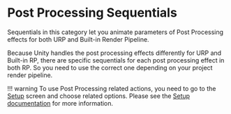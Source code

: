 # Post Processing Sequentials

Sequentials in this category let you animate parameters of Post Processing effects for both URP and Built-in Render Pipeline. 

Because Unity handles the post processing effects differently for URP and Built-in RP, there are specific sequentials for each post processing effect in both RP. So you need to use the correct one depending on your project render pipeline.

!!! warning
    To use Post Processing related actions, you need to go to the [Setup](../../setup.md) screen and choose related options. Please see the [Setup documentation](../../setup.md) for more information.